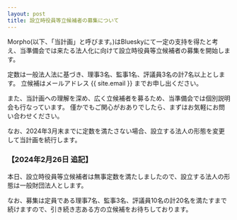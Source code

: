 ```yaml
---
layout: post
title: 設立時役員等立候補者の募集について
---
```

Morpho(以下、「当計画」と呼びます。)はBlueskyにて一定の支持を得たと考え、当準備会では来たる法人化に向けて設立時役員等立候補者の募集を開始します。

定数は一般法人法に基づき、理事3名、監事1名、評議員3名の計7名以上とします。
立候補はメールアドレス {{ site.email }} までお申し出ください。

また、当計画への理解を深め、広く立候補者を募るため、当準備会では個別説明会も行なっています。
僅かでもご関心がおありでしたら、まずはお気軽にお問い合わせください。

なお、2024年3月末までに定数を満たさない場合、設立する法人の形態を変更して当計画を続行します。

### 【2024年2月26日 追記】

本日、設立時役員等立候補者は無事定数を満たしましたので、設立する法人の形態は一般財団法人とします。

なお、募集は定員である理事7名、監事3名、評議員10名の計20名を満たすまで続けますので、引き続き志ある方の立候補をお待ちしております。
